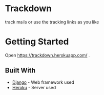 # Trackdown
track mails or use the tracking links as you like

# Getting Started

Open https://trackdown.herokuapp.com/ .

## Built With

* [Django](https://www.djangoproject.com/) - Web framework used
* [Heroku](https://www.heroku.com/) - Server used

